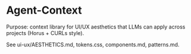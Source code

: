 ﻿# Agent-Context

Purpose: context library for UI/UX aesthetics that LLMs can apply across projects (Horus + CURLs style).

See ui-ux/AESTHETICS.md, tokens.css, components.md, patterns.md.



